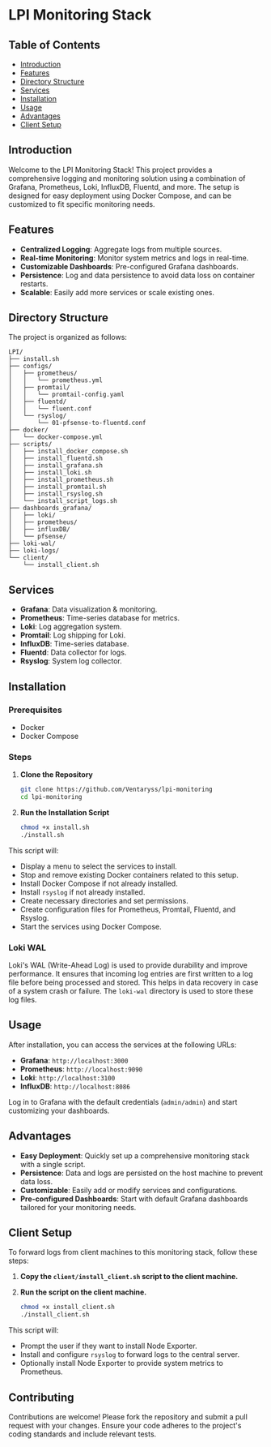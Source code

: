 # LPI Monitoring Stack

## Table of Contents
- [Introduction](#introduction)
- [Features](#features)
- [Directory Structure](#directory-structure)
- [Services](#services)
- [Installation](#installation)
- [Usage](#usage)
- [Advantages](#advantages)
- [Client Setup](#client-setup)

## Introduction

Welcome to the LPI Monitoring Stack! This project provides a comprehensive logging and monitoring solution using a combination of Grafana, Prometheus, Loki, InfluxDB, Fluentd, and more. The setup is designed for easy deployment using Docker Compose, and can be customized to fit specific monitoring needs.

## Features

- **Centralized Logging**: Aggregate logs from multiple sources.
- **Real-time Monitoring**: Monitor system metrics and logs in real-time.
- **Customizable Dashboards**: Pre-configured Grafana dashboards.
- **Persistence**: Log and data persistence to avoid data loss on container restarts.
- **Scalable**: Easily add more services or scale existing ones.

## Directory Structure

The project is organized as follows:

```plaintext
LPI/
├── install.sh
├── configs/
│   ├── prometheus/
│   │   └── prometheus.yml
│   ├── promtail/
│   │   └── promtail-config.yaml
│   ├── fluentd/
│   │   └── fluent.conf
│   └── rsyslog/
│       └── 01-pfsense-to-fluentd.conf
├── docker/
│   └── docker-compose.yml
├── scripts/
│   ├── install_docker_compose.sh
│   ├── install_fluentd.sh
│   ├── install_grafana.sh
│   ├── install_loki.sh
│   ├── install_prometheus.sh
│   ├── install_promtail.sh
│   ├── install_rsyslog.sh
│   └── install_script_logs.sh
├── dashboards_grafana/
│   ├── loki/
│   ├── prometheus/
│   ├── influxDB/
│   └── pfsense/
├── loki-wal/
├── loki-logs/
└── client/
    └── install_client.sh
```

## Services

- **Grafana**: Data visualization & monitoring.
- **Prometheus**: Time-series database for metrics.
- **Loki**: Log aggregation system.
- **Promtail**: Log shipping for Loki.
- **InfluxDB**: Time-series database.
- **Fluentd**: Data collector for logs.
- **Rsyslog**: System log collector.

## Installation

### Prerequisites

- Docker
- Docker Compose

### Steps

1. **Clone the Repository**

    ```bash
    git clone https://github.com/Ventaryss/lpi-monitoring
    cd lpi-monitoring
    ```

2. **Run the Installation Script**

    ```bash
    chmod +x install.sh
    ./install.sh
    ```

This script will:
- Display a menu to select the services to install.
- Stop and remove existing Docker containers related to this setup.
- Install Docker Compose if not already installed.
- Install `rsyslog` if not already installed.
- Create necessary directories and set permissions.
- Create configuration files for Prometheus, Promtail, Fluentd, and Rsyslog.
- Start the services using Docker Compose.

### Loki WAL

Loki's WAL (Write-Ahead Log) is used to provide durability and improve performance. It ensures that incoming log entries are first written to a log file before being processed and stored. This helps in data recovery in case of a system crash or failure. The `loki-wal` directory is used to store these log files.

## Usage

After installation, you can access the services at the following URLs:

- **Grafana**: `http://localhost:3000`
- **Prometheus**: `http://localhost:9090`
- **Loki**: `http://localhost:3100`
- **InfluxDB**: `http://localhost:8086`

Log in to Grafana with the default credentials (`admin/admin`) and start customizing your dashboards.

## Advantages

- **Easy Deployment**: Quickly set up a comprehensive monitoring stack with a single script.
- **Persistence**: Data and logs are persisted on the host machine to prevent data loss.
- **Customizable**: Easily add or modify services and configurations.
- **Pre-configured Dashboards**: Start with default Grafana dashboards tailored for your monitoring needs.

## Client Setup

To forward logs from client machines to this monitoring stack, follow these steps:

1. **Copy the `client/install_client.sh` script to the client machine.**
2. **Run the script on the client machine.**

    ```bash
    chmod +x install_client.sh
    ./install_client.sh
    ```

This script will:
- Prompt the user if they want to install Node Exporter.
- Install and configure `rsyslog` to forward logs to the central server.
- Optionally install Node Exporter to provide system metrics to Prometheus.

## Contributing

Contributions are welcome! Please fork the repository and submit a pull request with your changes. Ensure your code adheres to the project's coding standards and include relevant tests.

